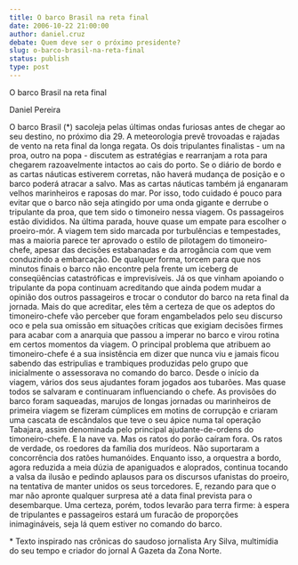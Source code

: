 ```yaml
---
title: O barco Brasil na reta final
date: 2006-10-22 21:00:00
author: daniel.cruz
debate: Quem deve ser o próximo presidente?
slug: o-barco-brasil-na-reta-final
status: publish 
type: post
---
```


O barco Brasil na reta final
 
Daniel Pereira
 
 O barco Brasil (\*) sacoleja pelas últimas ondas furiosas antes de chegar ao seu destino, no próximo dia 29. A meteorologia prevê trovoadas e rajadas de vento na reta final da longa regata. Os dois tripulantes finalistas - um na proa, outro na popa - discutem as estratégias e rearranjam a rota para chegarem razoavelmente intactos ao cais do porto. Se o diário de bordo e as cartas náuticas estiverem corretas, não haverá mudança de posição e o barco poderá atracar a salvo.
 Mas as cartas náuticas também já enganaram velhos marinheiros e raposas do mar. Por isso, todo cuidado é pouco para evitar que o barco não seja atingido por uma onda gigante e derrube o tripulante da proa, que tem sido o timoneiro nessa viagem. Os passageiros estão divididos. Na última parada, houve quase um empate para escolher o proeiro-mór.
A viagem tem sido marcada por turbulências e tempestades, mas a maioria parece ter aprovado o estilo de pilotagem do timoneiro-chefe, apesar das decisões estabanadas e da arrogância com que vem conduzindo a embarcação. De qualquer forma, torcem para que nos minutos finais o barco não encontre pela frente um iceberg de conseqüências catastróficas e imprevisíveis.
 Já os que vinham apoiando o tripulante da popa continuam acreditando que ainda podem mudar a opinião dos outros passageiros e trocar o condutor do barco na reta final da jornada. Mais do que acreditar, eles têm a certeza de que os adeptos do timoneiro-chefe vão perceber que foram engambelados pelo seu discurso oco e pela sua omissão em situações críticas que exigiam decisões firmes para acabar com a anarquia que passou a imperar no barco e virou rotina em certos momentos da viagem. 
O principal problema que atribuem ao timoneiro-chefe é a sua insistência em dizer que nunca viu e jamais ficou sabendo das estripulias e trambiques produzidas pelo grupo que inicialmente o assessorava no comando do barco. Desde o início da viagem, vários dos seus ajudantes foram jogados aos tubarões. Mas quase todos se salvaram e continuaram influenciando o chefe. As provisões do barco foram saqueadas, marujos de longas jornadas ou marinheiros de primeira viagem se fizeram cúmplices em motins de corrupção e criaram uma cascata de escândalos que teve o seu ápice numa tal operação Tabajara, assim denominada pelo principal ajudante-de-ordens do timoneiro-chefe.
E la nave va. Mas os ratos do porão caíram fora. Os ratos de verdade, os roedores da família dos murídeos. Não suportaram a concorrência dos ratões humanóides. Enquanto isso, a orquestra a bordo, agora reduzida a meia dúzia de apaniguados e aloprados, continua tocando a valsa da ilusão e pedindo aplausos para os discursos ufanistas do proeiro, na tentativa de manter unidos os seus torcedores. E, rezando para que o mar não apronte qualquer surpresa até a data final prevista para o desembarque. Uma certeza, porém, todos levarão para terra firme: à espera de tripulantes e passageiros estará um furacão de proporções inimagináveis, seja lá quem estiver no comando do barco. 
 
\* Texto inspirado nas crônicas do saudoso jornalista Ary Silva, multimídia do seu tempo e criador do jornal A Gazeta da Zona Norte.
